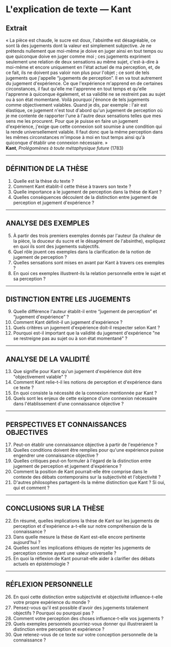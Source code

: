 # L'explication de texte — Kant

## Extrait
« La pièce est chaude, le sucre est doux, l'absinthe est désagréable, ce sont là des jugements dont la valeur est simplement subjective. Je ne prétends nullement que moi-même je doive en juger ainsi en tout temps ou que quiconque doive en juger comme moi ; ces jugements expriment seulement une relation de deux sensations au même sujet, c'est-à-dire à moi-même et encore uniquement en l'état actuel de ma perception, et, de ce fait, ils ne doivent pas valoir non plus pour l'objet ; ce sont de tels jugements que j'appelle “jugements de perception”. Il en va tout autrement du jugement d'expérience. Ce que l'expérience m'apprend en de certaines circonstances, il faut qu'elle me l'apprenne en tout temps et qu'elle l'apprenne à quiconque également, et sa validité ne se restreint pas au sujet ou à son état momentané. Voilà pourquoi j'énonce de tels jugements comme objectivement valables. Quand je dis, par exemple : l'air est élastique, ce jugement n'est tout d'abord qu'un jugement de perception où je me contente de rapporter l'une à l'autre deux sensations telles que mes sens me les procurent. Pour que je puisse en faire un jugement d'expérience, j'exige que cette connexion soit soumise à une condition qui la rende universellement valable. Il faut donc que la même perception dans les mêmes circonstances m'impose à moi en tout temps ainsi qu'à quiconque d'établir une connexion nécessaire. »  
**Kant**, *Prolégomènes à toute métaphysique future* (1783)

---

## DÉFINITION DE LA THÈSE

1. Quelle est la thèse du texte ?
2. Comment Kant établit-il cette thèse à travers son texte ?
3. Quelle importance a le jugement de perception dans la thèse de Kant ?
4. Quelles conséquences découlent de la distinction entre jugement de perception et jugement d'expérience ?

---

## ANALYSE DES EXEMPLES

5. À partir des trois premiers exemples donnés par l'auteur (la chaleur de la pièce, la douceur du sucre et le désagrément de l'absinthe), expliquez en quoi ils sont des jugements subjectifs.
6. Quel rôle jouent ces exemples dans la clarification de la notion de jugement de perception ?
7. Quelles sensations sont mises en avant par Kant à travers ces exemples ?
8. En quoi ces exemples illustrent-ils la relation personnelle entre le sujet et sa perception ?

---

## DISTINCTION ENTRE LES JUGEMENTS

9. Quelle différence l'auteur établit-il entre “jugement de perception” et “jugement d'expérience” ?
10. Comment Kant définit-il un jugement d'expérience ?
11. Quels critères un jugement d'expérience doit-il respecter selon Kant ?
12. Pourquoi est-il important que la validité du jugement d'expérience "ne se restreigne pas au sujet ou à son état momentané" ?

---

## ANALYSE DE LA VALIDITÉ

13. Que signifie pour Kant qu'un jugement d'expérience doit être "objectivement valable" ?
14. Comment Kant relie-t-il les notions de perception et d'expérience dans ce texte ?
15. En quoi consiste la nécessité de la connexion mentionnée par Kant ?
16. Quels sont les enjeux de cette exigence d'une connexion nécessaire dans l'établissement d'une connaissance objective ?

---

## PERSPECTIVES ET CONNAISSANCES OBJECTIVES

17. Peut-on établir une connaissance objective à partir de l'expérience ?
18. Quelles conditions doivent être remplies pour qu'une expérience puisse engendrer une connaissance objective ?
19. Quelles critiques peut-on formuler à l'égard de la distinction entre jugement de perception et jugement d'expérience ?
20. Comment la position de Kant pourrait-elle être comprise dans le contexte des débats contemporains sur la subjectivité et l'objectivité ?
21. D'autres philosophes partagent-ils la même distinction que Kant ? Si oui, qui et comment ?

---

## CONCLUSIONS SUR LA THÈSE

22. En résumé, quelles implications la thèse de Kant sur les jugements de perception et d'expérience a-t-elle sur notre compréhension de la connaissance ?
23. Dans quelle mesure la thèse de Kant est-elle encore pertinente aujourd'hui ?
24. Quelles sont les implications éthiques de rejeter les jugements de perception comme ayant une valeur universelle ?
25. En quoi la réflexion de Kant pourrait-elle aider à clarifier des débats actuels en épistémologie ?

---

## RÉFLEXION PERSONNELLE

26. En quoi cette distinction entre subjectivité et objectivité influence-t-elle votre propre expérience du monde ?
27. Pensez-vous qu'il est possible d'avoir des jugements totalement objectifs ? Pourquoi ou pourquoi pas ?
28. Comment votre perception des choses influence-t-elle vos jugements ? 
29. Quels exemples personnels pourriez-vous donner qui illustreraient la distinction entre perception et expérience ?
30. Que retenez-vous de ce texte sur votre conception personnelle de la connaissance ?